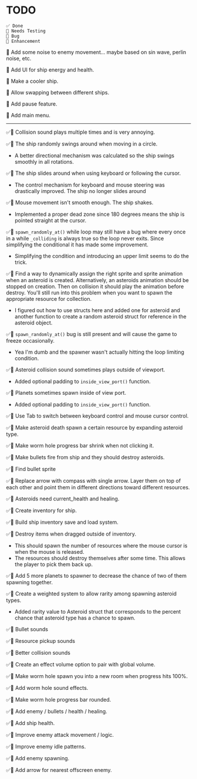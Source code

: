 # TODO

```
✅ Done
🧪 Needs Testing
🐞 Bug
💪 Enhancement
```

💪 Add some noise to enemy movement... maybe based on sin wave, perlin noise, etc.

💪 Add UI for ship energy and health.

💪 Make a cooler ship.

💪 Allow swapping between different ships.

💪 Add pause feature.

💪 Add main menu.

---

✅🐞 Collision sound plays multiple times and is very annoying.

✅🐞 The ship randomly swings around when moving in a circle.

- A better directional mechanism was calculated so the ship swings smoothly in all rotations.

✅🐞 The ship slides around when using keyboard or following the cursor.

- The control mechanism for keyboard and mouse steering was drastically improved. The ship no longer slides around

✅🐞 Mouse movement isn't smooth enough. The ship shakes.

- Implemented a proper dead zone since 180 degrees means the ship is pointed straight at the cursor.

✅🐞 `spawn_randomly_at()` while loop may still have a bug where every once in a while `_colliding` is always true so the loop never exits. Since simplifying the conditional it has made some improvement.

- Simplifying the condition and introducing an upper limit seems to do the trick.

✅🐞 Find a way to dynamically assign the right sprite and sprite animation when an asteroid is created. Alternatively, an asteroids animation should be stopped on creation. Then on collision it should play the animation before destroy. You'll still run into this problem when you want to spawn the appropriate resource for collection.

- I figured out how to use structs here and added one for asteroid and another function to create a random asteroid struct for reference in the asteroid object.

✅🐞 `spawn_randomly_at()` bug is still present and will cause the game to freeze occasionally.

- Yea I'm dumb and the spawner wasn't actually hitting the loop limiting condition.

✅🐞 Asteroid collision sound sometimes plays outside of viewport.

- Added optional padding to `inside_view_port()` function.

✅🐞 Planets sometimes spawn inside of view port.

- Added optional padding to `inside_view_port()` function.

✅💪 Use Tab to switch between keyboard control and mouse cursor control.

✅💪 Make asteroid death spawn a certain resource by expanding asteroid type.

✅💪 Make worm hole progress bar shrink when not clicking it.

✅💪 Make bullets fire from ship and they should destroy asteroids.

✅💪 Find bullet sprite

✅💪 Replace arrow with compass with single arrow. Layer them on top of each other and point them in different directions toward different resources.

✅💪 Asteroids need current_health and healing.

✅💪 Create inventory for ship.

✅💪 Build ship inventory save and load system.

✅💪 Destroy items when dragged outside of inventory.

- This should spawn the number of resources where the mouse cursor is when the mouse is released.
- The resources should destroy themselves after some time. This allows the player to pick them back up.

✅💪 Add 5 more planets to spawner to decrease the chance of two of them spawning together.

✅💪 Create a weighted system to allow rarity among spawning asteroid types.

- Added rarity value to Asteroid struct that corresponds to the percent chance that asteroid type has a chance to spawn.

✅💪 Bullet sounds

✅💪 Resource pickup sounds

✅💪 Better collision sounds

✅💪 Create an effect volume option to pair with global volume.

✅💪 Make worm hole spawn you into a new room when progress hits 100%.

✅💪 Add worm hole sound effects.

✅💪 Make worm hole progress bar rounded.

✅💪 Add enemy / bullets / health / healing.

✅💪 Add ship health.

✅💪 Improve enemy attack movement / logic.

✅💪 Improve enemy idle patterns.

✅💪 Add enemy spawning.

✅💪 Add arrow for nearest offscreen enemy.
